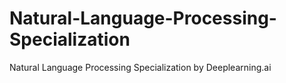 # Natural-Language-Processing-Specialization
Natural Language Processing Specialization by Deeplearning.ai
